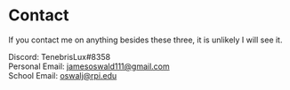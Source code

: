 # Contact

If you contact me on anything besides these three, it is unlikely I will see it. 

Discord: TenebrisLux#8358  
Personal Email: jamesoswald111@gmail.com  
School Email: oswalj@rpi.edu  
